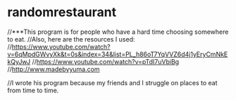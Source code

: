 # randomrestaurant
//***This program is for people who have a hard time choosing somewhere to eat. 
//Also, here are the resources I used:
//https://www.youtube.com/watch?v=6qMpdGWvyXk&t=0s&index=34&list=PL_h86oT7YqVVZ6d4j1yEryCmNkEkQyJwJ
//https://www.youtube.com/watch?v=pTdI7uVbiBg
//http://www.madebyyuma.com

//I wrote his program because my friends and I struggle on places to eat from time to time.
